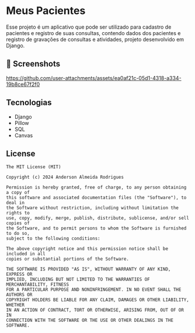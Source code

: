# Meus Pacientes
Esse projeto é um aplicativo que pode ser utilizado para cadastro de pacientes e registro de suas consultas, contendo dados dos pacientes e registro de gravações de consultas e atividades, projeto desenvolvido em Django.

## :camera_flash: Screenshots

https://github.com/user-attachments/assets/ea0af21c-05d1-4318-a334-19b8ce67f2f0



## Tecnologias
- Django
- Pillow
- SQL
- Canvas


## License
```
The MIT License (MIT)

Copyright (c) 2024 Anderson Almeida Rodrigues

Permission is hereby granted, free of charge, to any person obtaining a copy of
this software and associated documentation files (the "Software"), to deal in
the Software without restriction, including without limitation the rights to
use, copy, modify, merge, publish, distribute, sublicense, and/or sell copies of
the Software, and to permit persons to whom the Software is furnished to do so,
subject to the following conditions:

The above copyright notice and this permission notice shall be included in all
copies or substantial portions of the Software.

THE SOFTWARE IS PROVIDED "AS IS", WITHOUT WARRANTY OF ANY KIND, EXPRESS OR
IMPLIED, INCLUDING BUT NOT LIMITED TO THE WARRANTIES OF MERCHANTABILITY, FITNESS
FOR A PARTICULAR PURPOSE AND NONINFRINGEMENT. IN NO EVENT SHALL THE AUTHORS OR
COPYRIGHT HOLDERS BE LIABLE FOR ANY CLAIM, DAMAGES OR OTHER LIABILITY, WHETHER
IN AN ACTION OF CONTRACT, TORT OR OTHERWISE, ARISING FROM, OUT OF OR IN
CONNECTION WITH THE SOFTWARE OR THE USE OR OTHER DEALINGS IN THE SOFTWARE.
```
